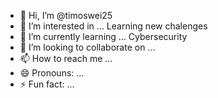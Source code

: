 - 👋 Hi, I’m @timoswei25
- 👀 I’m interested in ... Learning new chalenges
- 🌱 I’m currently learning ... Cybersecurity
- 💞️ I’m looking to collaborate on ...
- 📫 How to reach me ...
- 😄 Pronouns: ...
- ⚡ Fun fact: ...

<!---
timoswei25/timoswei25 is a ✨ special ✨ repository because its `README.md` (this file) appears on your GitHub profile.
You can click the Preview link to take a look at your changes.
--->

